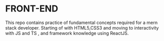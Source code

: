 # FRONT-END

This repo contains practice of fundamental concepts required for a mern stack developer.
Starting of with HTML5,CSS3 and moving to interactivity with JS and TS , and framework knowledge using ReactJS. 
